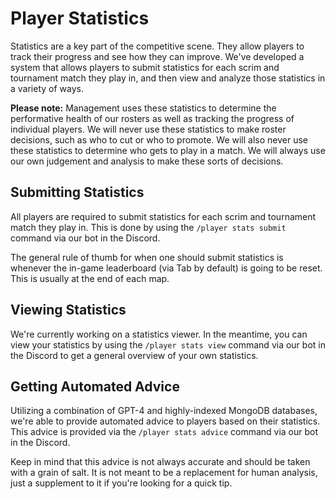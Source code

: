 # Player Statistics

Statistics are a key part of the competitive scene. They allow players to track their progress and see how they can improve. We've developed a system that allows players to submit statistics for each scrim and tournament match they play in, and then view and analyze those statistics in a variety of ways.

**Please note:** Management uses these statistics to determine the performative health of our rosters as well as tracking the progress of individual players. We will never use these statistics to make roster decisions, such as who to cut or who to promote. We will also never use these statistics to determine who gets to play in a match. We will always use our own judgement and analysis to make these sorts of decisions.

## Submitting Statistics

All players are required to submit statistics for each scrim and tournament match they play in. This is done by using the `/player stats submit` command via our bot in the Discord.

The general rule of thumb for when one should submit statistics is whenever the in-game leaderboard (via Tab by default) is going to be reset. This is usually at the end of each map.

## Viewing Statistics

We're currently working on a statistics viewer. In the meantime, you can view your statistics by using the `/player stats view` command via our bot in the Discord to get a general overview of your own statistics.

## Getting Automated Advice

Utilizing a combination of GPT-4 and highly-indexed MongoDB databases, we're able to provide automated advice to players based on their statistics. This advice is provided via the `/player stats advice` command via our bot in the Discord.

Keep in mind that this advice is not always accurate and should be taken with a grain of salt. It is not meant to be a replacement for human analysis, just a supplement to it if you're looking for a quick tip.
